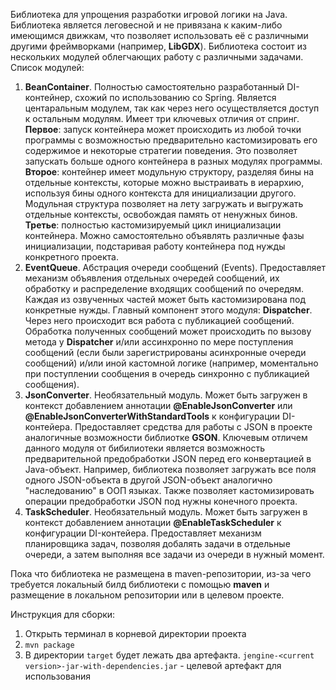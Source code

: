Библиотека для упрощения разработки игровой логики на Java. Библиотека является леговесной и не привязана к каким-либо имеющимся движкам, что позволяет использовать её с различными другими фреймворками (например, **LibGDX**). Библиотека состоит из нескольких модулей облегчающих работу с различными задачами.
Список модулей:
1. **BeanContainer**. Полностью самостоятельно разработанный DI-контейнер, схожий по использованию со Spring. Является центаральным модулем, так как через него осуществляется доступ к остальным модулям. Имеет три ключевых отличия от спринг. **Первое**: запуск контейнера может происходить из любой точки программы с возможностью предварительно кастомизировать его содержимое и некоторые стратегии поведения. Это позволяет запускать больше одного контейнера в разных модулях программы. **Второе**: контейнер имеет модульную структору, разделяя бины на отдельные контексты, которые можно выстраивать в иерархию, используя бины одного контекста для инициализации другого. Модульная структура позволяет на лету загружать и выгружать отдельные контексты, освобождая память от ненужных бинов. **Третье**: полностью кастомизируемый цикл инициализации контейнера. Можно самостоятельно объявлять различные фазы инициализации, подстаривая работу контейнера под нужды конкретного проекта.
2. **EventQueue**. Абстрация очереди сообщений (Events). Предоставляет механизм объявления отдельных очередей сообщений, их обработку и распределение входящих сообщений по очередям. Каждая из озвученных частей может быть кастомизирована под конкретные нужды. Главный компонент этого модуля: **Dispatcher**. Через него происходит вся работа с публикацией сообщений. Обработка полученных сообщений может происходить по вызову метода у **Dispatcher** и/или ассинхронно по мере поступления сообщений (если были зарегистрированы асинхронные очереди сообщений) и/или иной кастомной логике (например, моментально при поступлении сообщения в очередь синхронно с публикацией сообщения).
3. **JsonConverter**. Необязательный модуль. Может быть загружен в контекст добавлением аннотации **@EnableJsonConverter** или **@EnableJsonConverterWithStandardTools** к конфигурации DI-контейера. Предоставляет средства для работы с JSON в проекте аналогичные возможности библиотке **GSON**. Ключевым отличем данного модуля от бибилиотеки является возможность предварительной предобработки JSON перед его конвертацией в Java-объект. Например, библиотека позволяет загружать все поля одного JSON-объекта в другой JSON-объект аналогично "наследованию" в ООП языках. Также позволяет кастомизировать операции предобработки JSON под нужны конечного проекта.
4. **TaskScheduler**. Необязательный модуль. Может быть загружен в контекст добавлением аннотации **@EnableTaskScheduler** к конфигурации DI-контейера. Предоставляет механизм планировщика задач, позволяя добалять задачи в отдельные очереди, а затем выполняя все задачи из очереди в нужный момент.

Пока что библиотека не размещена в maven-репозитории, из-за чего требуется локальный билд библиотеки с помощью **maven** и размещение в локальном репозитории или в целевом проекте.

Инструкция для сборки:
1. Открыть терминал в корневой директории проекта
2. `mvn package`
3. В директории `target` будет лежать два артефакта. `jengine-<current version>-jar-with-dependencies.jar` - целевой 
   артефакт для использования
